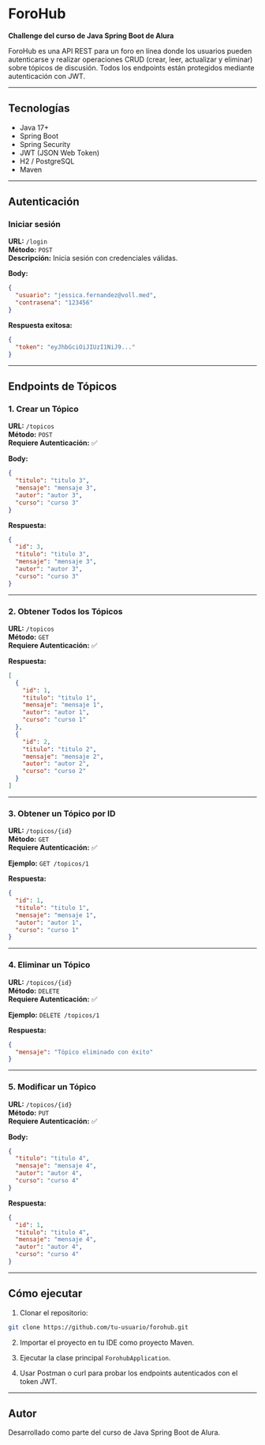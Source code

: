 # ForoHub

**Challenge del curso de Java Spring Boot de Alura**

ForoHub es una API REST para un foro en línea donde los usuarios pueden autenticarse y realizar operaciones CRUD (crear, leer, actualizar y eliminar) sobre tópicos de discusión. Todos los endpoints están protegidos mediante autenticación con JWT.

---

## Tecnologías

- Java 17+
- Spring Boot
- Spring Security
- JWT (JSON Web Token)
- H2 / PostgreSQL
- Maven

---

## Autenticación

### Iniciar sesión

**URL:** `/login`  
**Método:** `POST`  
**Descripción:** Inicia sesión con credenciales válidas.

**Body:**
```json
{
  "usuario": "jessica.fernandez@voll.med",
  "contrasena": "123456"
}
```

**Respuesta exitosa:**
```json
{
  "token": "eyJhbGciOiJIUzI1NiJ9..."
}
```

---

## Endpoints de Tópicos

### 1. Crear un Tópico

**URL:** `/topicos`  
**Método:** `POST`  
**Requiere Autenticación:** ✅

**Body:**
```json
{
  "titulo": "titulo 3",
  "mensaje": "mensaje 3",
  "autor": "autor 3",
  "curso": "curso 3"
}
```

**Respuesta:**
```json
{
  "id": 3,
  "titulo": "titulo 3",
  "mensaje": "mensaje 3",
  "autor": "autor 3",
  "curso": "curso 3"
}
```

---

### 2. Obtener Todos los Tópicos

**URL:** `/topicos`  
**Método:** `GET`  
**Requiere Autenticación:** ✅

**Respuesta:**
```json
[
  {
    "id": 1,
    "titulo": "titulo 1",
    "mensaje": "mensaje 1",
    "autor": "autor 1",
    "curso": "curso 1"
  },
  {
    "id": 2,
    "titulo": "titulo 2",
    "mensaje": "mensaje 2",
    "autor": "autor 2",
    "curso": "curso 2"
  }
]
```

---

### 3. Obtener un Tópico por ID

**URL:** `/topicos/{id}`  
**Método:** `GET`  
**Requiere Autenticación:** ✅

**Ejemplo:**
`GET /topicos/1`

**Respuesta:**
```json
{
  "id": 1,
  "titulo": "titulo 1",
  "mensaje": "mensaje 1",
  "autor": "autor 1",
  "curso": "curso 1"
}
```

---

### 4. Eliminar un Tópico

**URL:** `/topicos/{id}`  
**Método:** `DELETE`  
**Requiere Autenticación:** ✅

**Ejemplo:**
`DELETE /topicos/1`

**Respuesta:**
```json
{
  "mensaje": "Tópico eliminado con éxito"
}
```

---

### 5. Modificar un Tópico

**URL:** `/topicos/{id}`  
**Método:** `PUT`  
**Requiere Autenticación:** ✅

**Body:**
```json
{
  "titulo": "titulo 4",
  "mensaje": "mensaje 4",
  "autor": "autor 4",
  "curso": "curso 4"
}
```

**Respuesta:**
```json
{
  "id": 1,
  "titulo": "titulo 4",
  "mensaje": "mensaje 4",
  "autor": "autor 4",
  "curso": "curso 4"
}
```

---

## Cómo ejecutar

1. Clonar el repositorio:
```bash
git clone https://github.com/tu-usuario/forohub.git
```

2. Importar el proyecto en tu IDE como proyecto Maven.

3. Ejecutar la clase principal `ForohubApplication`.

4. Usar Postman o curl para probar los endpoints autenticados con el token JWT.

---

## Autor

Desarrollado como parte del curso de Java Spring Boot de Alura.
